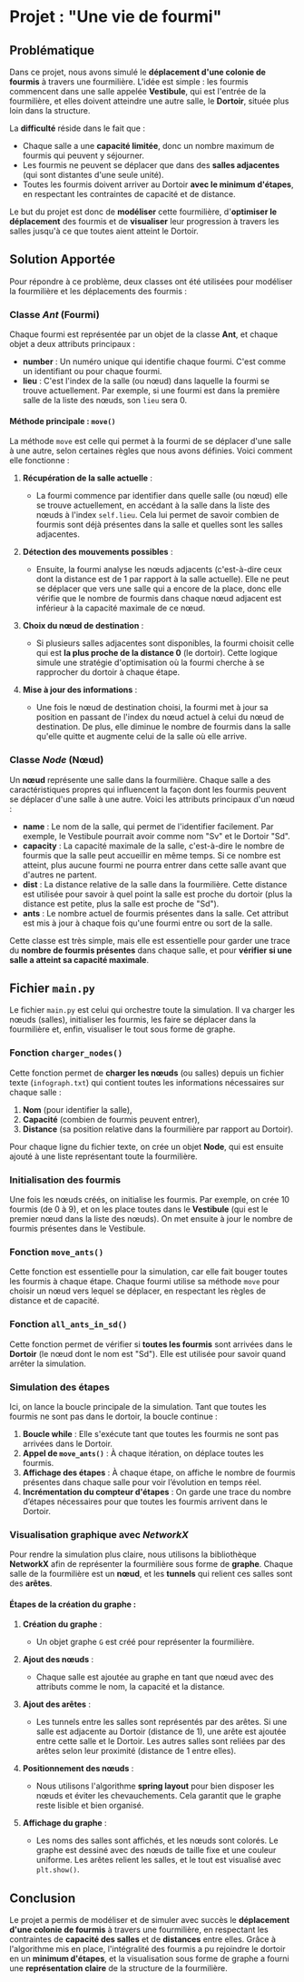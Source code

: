 # **Projet : "Une vie de fourmi"**

## **Problématique**

Dans ce projet, nous avons simulé le **déplacement d'une colonie de fourmis** à travers une fourmilière. L'idée est simple : les fourmis commencent dans une salle appelée **Vestibule**, qui est l'entrée de la fourmilière, et elles doivent atteindre une autre salle, le **Dortoir**, située plus loin dans la structure.

La **difficulté** réside dans le fait que :
- Chaque salle a une **capacité limitée**, donc un nombre maximum de fourmis qui peuvent y séjourner.
- Les fourmis ne peuvent se déplacer que dans des **salles adjacentes** (qui sont distantes d'une seule unité).
- Toutes les fourmis doivent arriver au Dortoir **avec le minimum d'étapes**, en respectant les contraintes de capacité et de distance.

Le but du projet est donc de **modéliser** cette fourmilière, d'**optimiser le déplacement** des fourmis et de **visualiser** leur progression à travers les salles jusqu'à ce que toutes aient atteint le Dortoir.

## **Solution Apportée**

Pour répondre à ce problème, deux classes ont été utilisées pour modéliser la fourmilière et les déplacements des fourmis : 

### **Classe _Ant_ (Fourmi)**

Chaque fourmi est représentée par un objet de la classe **Ant**, et chaque objet a deux attributs principaux :
- **number** : Un numéro unique qui identifie chaque fourmi. C'est comme un identifiant ou pour chaque fourmi.
- **lieu** : C'est l'index de la salle (ou nœud) dans laquelle la fourmi se trouve actuellement. Par exemple, si une fourmi est dans la première salle de la liste des nœuds, son `lieu` sera 0.

#### **Méthode principale : `move()`**

La méthode `move` est celle qui permet à la fourmi de se déplacer d'une salle à une autre, selon certaines règles que nous avons définies. Voici comment elle fonctionne :

1. **Récupération de la salle actuelle** : 
   - La fourmi commence par identifier dans quelle salle (ou nœud) elle se trouve actuellement, en accédant à la salle dans la liste des nœuds à l'index `self.lieu`. Cela lui permet de savoir combien de fourmis sont déjà présentes dans la salle et quelles sont les salles adjacentes.

2. **Détection des mouvements possibles** :
   - Ensuite, la fourmi analyse les nœuds adjacents (c'est-à-dire ceux dont la distance est de 1 par rapport à la salle actuelle). Elle ne peut se déplacer que vers une salle qui a encore de la place, donc elle vérifie que le nombre de fourmis dans chaque nœud adjacent est inférieur à la capacité maximale de ce nœud.

3. **Choix du nœud de destination** :
   - Si plusieurs salles adjacentes sont disponibles, la fourmi choisit celle qui est **la plus proche de la distance 0** (le dortoir). Cette logique simule une stratégie d'optimisation où la fourmi cherche à se rapprocher du dortoir à chaque étape.

4. **Mise à jour des informations** :
   - Une fois le nœud de destination choisi, la fourmi met à jour sa position en passant de l'index du nœud actuel à celui du nœud de destination. De plus, elle diminue le nombre de fourmis dans la salle qu'elle quitte et augmente celui de la salle où elle arrive.

### **Classe _Node_ (Nœud)**

Un **nœud** représente une salle dans la fourmilière. Chaque salle a des caractéristiques propres qui influencent la façon dont les fourmis peuvent se déplacer d'une salle à une autre. Voici les attributs principaux d'un nœud :

- **name** : Le nom de la salle, qui permet de l'identifier facilement. Par exemple, le Vestibule pourrait avoir comme nom "Sv" et le Dortoir "Sd".
- **capacity** : La capacité maximale de la salle, c'est-à-dire le nombre de fourmis que la salle peut accueillir en même temps. Si ce nombre est atteint, plus aucune fourmi ne pourra entrer dans cette salle avant que d'autres ne partent.
- **dist** : La distance relative de la salle dans la fourmilière. Cette distance est utilisée pour savoir à quel point la salle est proche du dortoir (plus la distance est petite, plus la salle est proche de "Sd").
- **ants** : Le nombre actuel de fourmis présentes dans la salle. Cet attribut est mis à jour à chaque fois qu'une fourmi entre ou sort de la salle.

Cette classe est très simple, mais elle est essentielle pour garder une trace du **nombre de fourmis présentes** dans chaque salle, et pour **vérifier si une salle a atteint sa capacité maximale**.

## **Fichier `main.py`**

Le fichier `main.py` est celui qui orchestre toute la simulation. Il va charger les nœuds (salles), initialiser les fourmis, les faire se déplacer dans la fourmilière et, enfin, visualiser le tout sous forme de graphe.

### **Fonction `charger_nodes()`**

Cette fonction permet de **charger les nœuds** (ou salles) depuis un fichier texte (`infograph.txt`) qui contient toutes les informations nécessaires sur chaque salle : 
1) **Nom** (pour identifier la salle),
2) **Capacité** (combien de fourmis peuvent entrer),
3) **Distance** (sa position relative dans la fourmilière par rapport au Dortoir).

Pour chaque ligne du fichier texte, on crée un objet **Node**, qui est ensuite ajouté à une liste représentant toute la fourmilière.

### **Initialisation des fourmis**

Une fois les nœuds créés, on initialise les fourmis. Par exemple, on crée 10 fourmis (de 0 à 9), et on les place toutes dans le **Vestibule** (qui est le premier nœud dans la liste des nœuds). On met ensuite à jour le nombre de fourmis présentes dans le Vestibule.

### **Fonction `move_ants()`**

Cette fonction est essentielle pour la simulation, car elle fait bouger toutes les fourmis à chaque étape. Chaque fourmi utilise sa méthode `move` pour choisir un nœud vers lequel se déplacer, en respectant les règles de distance et de capacité.

### **Fonction `all_ants_in_sd()`**

Cette fonction permet de vérifier si **toutes les fourmis** sont arrivées dans le **Dortoir** (le nœud dont le nom est "Sd"). Elle est utilisée pour savoir quand arrêter la simulation.

### **Simulation des étapes**

Ici, on lance la boucle principale de la simulation. Tant que toutes les fourmis ne sont pas dans le dortoir, la boucle continue :

1. **Boucle while** : Elle s'exécute tant que toutes les fourmis ne sont pas arrivées dans le Dortoir.
2. **Appel de `move_ants()`** : À chaque itération, on déplace toutes les fourmis.
3. **Affichage des étapes** : À chaque étape, on affiche le nombre de fourmis présentes dans chaque salle pour voir l’évolution en temps réel.
4. **Incrémentation du compteur d'étapes** : On garde une trace du nombre d’étapes nécessaires pour que toutes les fourmis arrivent dans le Dortoir.

### **Visualisation graphique avec _NetworkX_**

Pour rendre la simulation plus claire, nous utilisons la bibliothèque **NetworkX** afin de représenter la fourmilière sous forme de **graphe**. Chaque salle de la fourmilière est un **nœud**, et les **tunnels** qui relient ces salles sont des **arêtes**.

#### **Étapes de la création du graphe** :

1. **Création du graphe** :
   - Un objet graphe `G` est créé pour représenter la fourmilière.

2. **Ajout des nœuds** :
   - Chaque salle est ajoutée au graphe en tant que nœud avec des attributs comme le nom, la capacité et la distance.

3. **Ajout des arêtes** :
   - Les tunnels entre les salles sont représentés par des arêtes. Si une salle est adjacente au Dortoir (distance de 1), une arête est ajoutée entre cette salle et le Dortoir. Les autres salles sont reliées par des arêtes selon leur proximité (distance de 1 entre elles).

4. **Positionnement des nœuds** :
   - Nous utilisons l'algorithme **spring layout** pour bien disposer les nœuds et éviter les chevauchements. Cela garantit que le graphe reste lisible et bien organisé.

5. **Affichage du graphe** :
   - Les noms des salles sont affichés, et les nœuds sont colorés. Le graphe est dessiné avec des nœuds de taille fixe et une couleur uniforme. Les arêtes relient les salles, et le tout est visualisé avec `plt.show()`.

## **Conclusion**

Le projet a permis de modéliser et de simuler avec succès le **déplacement d'une colonie de fourmis** à travers une fourmilière, en respectant les contraintes de **capacité des salles** et de **distances** entre elles. Grâce à l'algorithme mis en place, l'intégralité des fourmis a pu rejoindre le dortoir en un **minimum d'étapes**, et la visualisation sous forme de graphe a fourni une **représentation claire** de la structure de la fourmilière.




